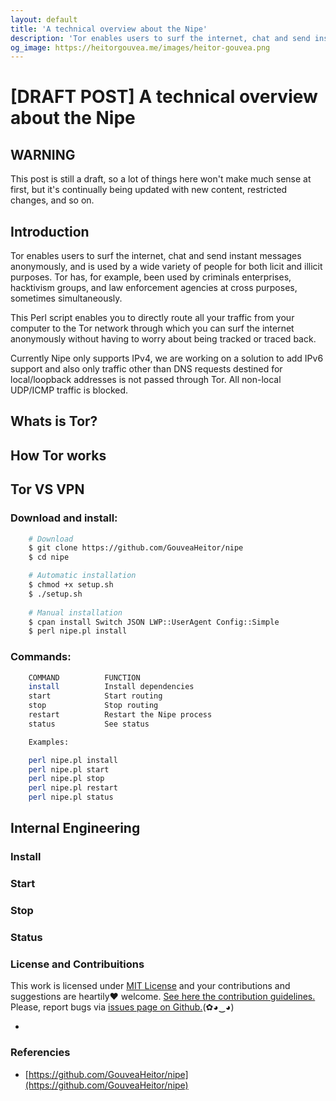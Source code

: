 ```yaml
---
layout: default
title: 'A technical overview about the Nipe'
description: 'Tor enables users to surf the internet, chat and send instant messages anonymously,  and is used by a wide variety of people for both licit and illicit purposes. Tor has, for example, been used by criminals enterprises, hacktivism groups, and law enforcement  agencies at cross purposes, sometimes simultaneously.'
og_image: https://heitorgouvea.me/images/heitor-gouvea.png
---
```


# [DRAFT POST] A technical overview about the Nipe

## WARNING

This post is still a draft, so a lot of things here won't make much sense at first, but it's continually being updated with new content, restricted changes, and so on.

## Introduction

Tor enables users to surf the internet, chat and send instant messages anonymously,  and is used by a wide variety of people for both licit and illicit purposes. Tor has, for example, been used by criminals enterprises, hacktivism groups, and law enforcement  agencies at cross purposes, sometimes simultaneously.

This Perl script enables you to directly route all your traffic from your computer to the Tor network through which you can surf the internet anonymously without having to worry about being tracked or traced back.

Currently Nipe only supports IPv4, we are working on a solution to add IPv6 support and also only traffic other than DNS requests destined for local/loopback addresses is not passed through Tor. All non-local UDP/ICMP traffic is blocked.

## Whats is Tor?
## How Tor works
## Tor VS VPN


### Download and install:

```bash
    # Download
    $ git clone https://github.com/GouveaHeitor/nipe
    $ cd nipe

    # Automatic installation
    $ chmod +x setup.sh
    $ ./setup.sh
    
    # Manual installation
    $ cpan install Switch JSON LWP::UserAgent Config::Simple
    $ perl nipe.pl install
```

### Commands:

```bash
    COMMAND          FUNCTION
    install          Install dependencies
    start            Start routing
    stop             Stop routing
    restart          Restart the Nipe process
    status           See status

    Examples:

    perl nipe.pl install
    perl nipe.pl start
    perl nipe.pl stop
    perl nipe.pl restart
    perl nipe.pl status
```


## Internal Engineering

### Install
### Start
### Stop
### Status

### License and Contribuitions
 
This work is licensed under [MIT License](https://github.com/GouveaHeitor/nipe/blob/master/LICENSE.md) and your contributions and suggestions are heartily♥ welcome. [See here the contribution guidelines.](https://github.com/GouveaHeitor/nipe/blob/master/.github/CONTRIBUTING.md) Please, report bugs via [issues page on Github.](https://github.com/GouveaHeitor/nipe/issues)(✿◕‿◕) 

-

### Referencies

- [https://github.com/GouveaHeitor/nipe](https://github.com/GouveaHeitor/nipe)
